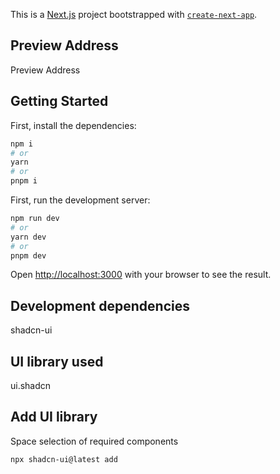 This is a [Next.js](https://nextjs.org/) project bootstrapped with [`create-next-app`](https://github.com/vercel/next.js/tree/canary/packages/create-next-app).

## Preview Address
<a herf="http://123.207.197.245:2999">Preview Address</a>

## Getting Started

First, install the dependencies:
```bash
npm i
# or
yarn
# or
pnpm i
```

First, run the development server:
```bash
npm run dev
# or
yarn dev
# or
pnpm dev
```

Open [http://localhost:3000](http://localhost:3000) with your browser to see the result.


## Development dependencies
shadcn-ui

## UI library used
<a herf="https://ui.shadcn.com/">ui.shadcn</a>


## Add UI library
Space selection of required components
```bash
npx shadcn-ui@latest add
```
